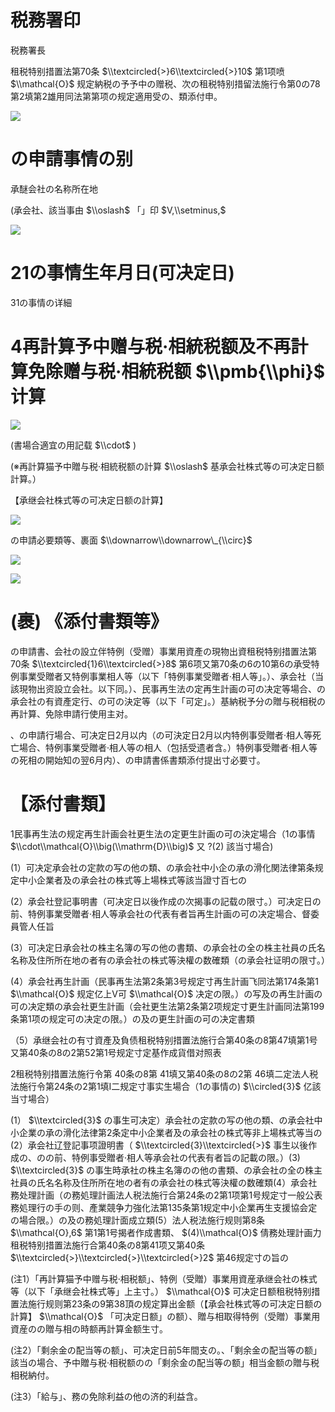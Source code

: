 # 税務署印

税務署長

租税特别措置法第70条 $\\textcircled{>}6\\textcircled{>}10$ 第1项喷 $\\mathcal{O}$ 规定納税の予予中の赠税、次の租税特别措留法施行令第0の78第2填第2雄用同法第第项の规定適用受の、類添付申。

![](https://www.nta.go.jp/tmp/63345852-1973-480d-88bd-1d36387199b5/images/61b88783c9c371dc4b79f5cffa10450d0896f92667dccac69398142bd08aa9c8.jpg)

# の申請事情の别

承醚会社の名称所在地

(承会社、該当事由 $\\oslash$ 「」印 $V,\\setminus,$

![](https://www.nta.go.jp/tmp/63345852-1973-480d-88bd-1d36387199b5/images/0051c02f1c10d14f85f0145a44430ddd98e279c727dbc7ec3a276a31705afec4.jpg)

# 21の事情生年月日(可决定日)

31の事情の详細

# 4再計算予中赠与税·相統税额及不再計算免除赠与税·相統税额 $\\pmb{\\phi}$ 计算

![](https://www.nta.go.jp/tmp/63345852-1973-480d-88bd-1d36387199b5/images/a0d954698315e80a706ebf074ab5bed76129420950cb9857b5e2613d20c20b7a.jpg)

(書場合適宜の用記载 $\\cdot$ )

(※再計算猫予中贈与税·相統税额の計算 $\\oslash$ 基承会社株式等の可决定日额計算。）

【承继会社株式等の可决定日额の計算】

![](https://www.nta.go.jp/tmp/63345852-1973-480d-88bd-1d36387199b5/images/401e710fd4a3d67c91f688452ea956e28505cc4ce1845b42194b774c07f8e69a.jpg)

の申請必要類等、裹面 $\\downarrow\\downarrow\_{\\circ}$

![](https://www.nta.go.jp/tmp/63345852-1973-480d-88bd-1d36387199b5/images/8abf7a152acffe6e9fdc7f48db60ea6bc895d9f94e4df5d6792a9b7309834328.jpg)

![](https://www.nta.go.jp/tmp/63345852-1973-480d-88bd-1d36387199b5/images/00dfaca5fb4eb4f517a6a734fd4dc14f7667a23479d62b5e21b8ade1843953b7.jpg)

# (裹) 《添付書類等》

の申請書、会社の設立伴特例（受赠）事業用資產の現物出資租税特别措置法第70条 $\\textcircled{1}6\\textcircled{>}8$ 第6项又第70条の6の10第6の承受特例事業受贈者又特例事業相人等（以下「特例事業受贈者·相人等」。）、承会社（当該現物出资設立会社。以下同。）、民事再生法の定再生計画の可の决定等場合、の承会社の有資產定行、の可の決定等（以下「可定」。）基納税予分の贈与税相税の再計算、免除申請行使用主对。

、の申請行場合、可决定日2月以内（の可決定日2月以内特例事受贈者·相人等死亡場合、特例事業受贈者·相人等の相人（包括受遗者含。）特例事受贈者·相人等の死相の開始知の翌6月内）、の申請書係書類添付提出寸必要寸。

# 【添付書類】

1民事再生法の规定再生計画会社更生法の定更生計画の可の決定場合（1の事情 $\\cdot\\mathcal{O}\\big(\\mathrm{D}\\big)$ 又 $?({2})$ 該当寸場合)

(1）可决定承会社の定款の写の他の類、の承会社中小企の承の滑化関法律第条规定中小企業者及の承会社の株式等上場株式等該当證寸百七の

(2）承会社登記事明書（可决定日以後作成の次揭事の記载の限寸。）可决定日の前、特例事業受贈者·相人等承会社の代表有者旨再生計画の可の决定場合、督委員管人任旨

(3）可决定日承会社の株主名簿の写の他の書類、の承会社の全の株主社員の氏名名称及住所所在地の者有の承会社の株式等決權の数確類（の承会社证明の限寸。）

(4）承会社再生計画（民事再生法第2条第3号规定寸再生計画飞同法第174条第1 $\\mathcal{O}$ 规定亿上V可 $\\mathcal{O}$ 决定の限。）の写及の再生計画の可の决定類の承会社更生計画（会社更生法第2条第2项规定寸更生計画同法第199条第1项の规定可の决定の限。）の及の更生計画の可の决定書類

（5）承继会社の有寸資產及負债租税特别措置法施行合第40条の8第47填第1号又第40条の8の2第52第1号规定寸定基作成貨借对照表

2租税特别措置法施行令第 40条の8第 41填又第40条の8の2第 46填二定法人税法施行令第24条の2第1填I二规定寸事实生場合（1の事情の) $\\circled{3}$ 亿該当寸場合）

(1） $\\textcircled{3}$ の事生可决定）承会社の定款の写の他の類、の承会社中小企業の承の滑化法律第2条定中小企業者及の承会社の株式等非上場株式等当の(2）承会社辽登記事项證明書（ $\\textcircled{3}\\textcircled{>}$ 事生以後作成の、のの前、特例事受贈者·相人等承会社の代表有者旨の記載の限。）(3) $\\textcircled{3}$ の事生時承社の株主名簿のの他の書類、の承会社の全の株主社員の氏名名称及住所所在地の者有の承会社の株式等決權の数確類(4）承会社務处理計画（の務処理計画法人税法施行合第24条の2第1项第1号规定寸一般公表務処理行の手の则、產業競争力強化法第135条第1规定中小企業再生支援協会定の場合限。）の及の務処理計面成立類(5）法人税法施行规则第8条 $\\mathcal{O},6$ 第1第1号揭者作成書類、 $(4)\\mathcal{O}$ 倩務处理計画力租税特别措置法施行合第40条の8第41项又第40条 $\\textcircled{>}\\textcircled{>}\\textcircled{>}2$ 第46规定寸の旨の

(注1）「再計算猫予中赠与税·相税额」、特例（受贈）事業用資産承继会社の株式等（以下「承继会社株式等」上主寸。） $\\mathcal{O}$ 可决定日额租税特别措置法施行规则第23条の9第38頂の规定算出金额（【承会社株式等の可决定日额の計算】 $\\mathcal{O}$ 「可决定日额」の额）、贈与相取得特例（受贈）事業用資産のの贈与相の時额再計算金额生寸。

(注2）「剩余金の配当等の额」、可决定日前5年間支の。、「剩余金の配当等の额」該当の場合、予中贈与税·相税额のの「剩余金の配当等の额」相当金额の贈与税相税納付。

(注3）「給与」、務の免除利益の他の济的利益含。